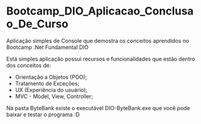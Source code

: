 # Bootcamp_DIO_Aplicacao_Conclusao_De_Curso
Aplicação simples de Console que demostra os conceitos aprendidos no Bootcamp .Net Fundamental DIO

  Está simples aplicação possui recursos e funcionalidades que estão dentro dos conceitos de:
  - Orientação a Objetos (POO);
  - Tratamento de Exceções;
  - UX (Experiência do usuário);
  - MVC - Model, View, Controller;

Na pasta ByteBank existe o executável DIO-ByteBank.exe que você pode baixar e testar o programa :D

